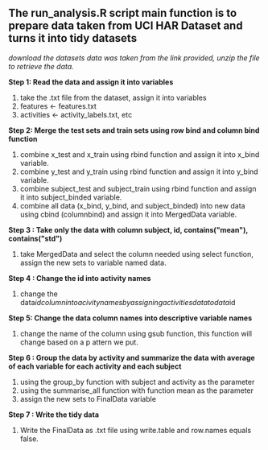 ## The run_analysis.R script main function is to prepare data taken from UCI HAR Dataset and turns it into tidy datasets

*download the datasets
data was taken from the link provided, unzip the file to retrieve the data.*

**Step 1: Read the data and assign it into variables**
  1.  take the .txt file from the dataset, assign it into variables
  2.  features <- features.txt 
  3.  activities <- activity_labels.txt, etc

**Step 2: Merge the test sets and train sets using row bind and column bind function**
  1.  combine x_test and x_train using rbind function and assign it into x_bind variable.
  2.  combine y_test and y_train using rbind function and assign it into y_bind variable.
  3.  combine subject_test and subject_train using rbind function and assign it into subject_binded variable.
  4.  combine all data (x_bind, y_bind, and subject_binded) into new data using cbind (columnbind) and assign it into MergedData variable.

**Step 3 : Take only the data with column subject, id, contains("mean"), contains("std")**
  1.  take MergedData and select the column needed using select function, assign the new sets to variable named data.

**Step 4 : Change the id into activity names**
  1.  change the data$id column into acivity names by assigning activities data to data$id

**Step 5: Change the data column names into descriptive variable names**
  1.  change the name of the column using gsub function, this function will change based on a p attern we put.

**Step 6 : Group the data by activity and summarize the data with  average of each variable for each activity and each subject**
  1.  using the group_by function with subject and activity as the parameter
  2.  using the summarise_all function with function mean as the parameter
  3.  assign the new sets to FinalData variable

**Step 7 : Write the tidy data**
  1.  Write the FinalData as .txt file using write.table and row.names equals false.
